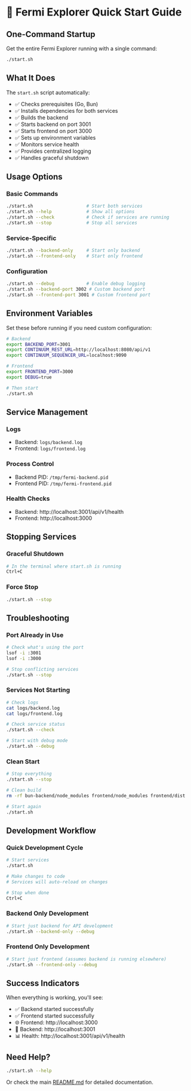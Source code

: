 # 🚀 Fermi Explorer Quick Start Guide

## One-Command Startup

Get the entire Fermi Explorer running with a single command:

```bash
./start.sh
```

## What It Does

The `start.sh` script automatically:
- ✅ Checks prerequisites (Go, Bun)
- ✅ Installs dependencies for both services
- ✅ Builds the backend
- ✅ Starts backend on port 3001
- ✅ Starts frontend on port 3000
- ✅ Sets up environment variables
- ✅ Monitors service health
- ✅ Provides centralized logging
- ✅ Handles graceful shutdown

## Usage Options

### Basic Commands
```bash
./start.sh                    # Start both services
./start.sh --help             # Show all options
./start.sh --check            # Check if services are running
./start.sh --stop             # Stop all services
```

### Service-Specific
```bash
./start.sh --backend-only     # Start only backend
./start.sh --frontend-only    # Start only frontend
```

### Configuration
```bash
./start.sh --debug            # Enable debug logging
./start.sh --backend-port 3002 # Custom backend port
./start.sh --frontend-port 3001 # Custom frontend port
```

## Environment Variables

Set these before running if you need custom configuration:

```bash
# Backend
export BACKEND_PORT=3001
export CONTINUUM_REST_URL=http://localhost:8080/api/v1
export CONTINUUM_SEQUENCER_URL=localhost:9090

# Frontend
export FRONTEND_PORT=3000
export DEBUG=true

# Then start
./start.sh
```

## Service Management

### Logs
- Backend: `logs/backend.log`
- Frontend: `logs/frontend.log`

### Process Control
- Backend PID: `/tmp/fermi-backend.pid`
- Frontend PID: `/tmp/fermi-frontend.pid`

### Health Checks
- Backend: http://localhost:3001/api/v1/health
- Frontend: http://localhost:3000

## Stopping Services

### Graceful Shutdown
```bash
# In the terminal where start.sh is running
Ctrl+C
```

### Force Stop
```bash
./start.sh --stop
```

## Troubleshooting

### Port Already in Use
```bash
# Check what's using the port
lsof -i :3001
lsof -i :3000

# Stop conflicting services
./start.sh --stop
```

### Services Not Starting
```bash
# Check logs
cat logs/backend.log
cat logs/frontend.log

# Check service status
./start.sh --check

# Start with debug mode
./start.sh --debug
```

### Clean Start
```bash
# Stop everything
./start.sh --stop

# Clean build
rm -rf bun-backend/node_modules frontend/node_modules frontend/dist

# Start again
./start.sh
```

## Development Workflow

### Quick Development Cycle
```bash
# Start services
./start.sh

# Make changes to code
# Services will auto-reload on changes

# Stop when done
Ctrl+C
```

### Backend Only Development
```bash
# Start just backend for API development
./start.sh --backend-only --debug
```

### Frontend Only Development
```bash
# Start just frontend (assumes backend is running elsewhere)
./start.sh --frontend-only --debug
```

## Success Indicators

When everything is working, you'll see:
- ✅ Backend started successfully
- ✅ Frontend started successfully
- 🌐 Frontend: http://localhost:3000
- 🔧 Backend: http://localhost:3001
- 📊 Health: http://localhost:3001/api/v1/health

## Need Help?

```bash
./start.sh --help
```

Or check the main [README.md](README.md) for detailed documentation.